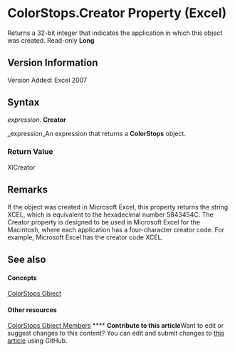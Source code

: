 
# ColorStops.Creator Property (Excel)

Returns a 32-bit integer that indicates the application in which this object was created. Read-only  **Long**


## Version Information

Version Added: Excel 2007 


## Syntax

 _expression_. **Creator**

 _expression_An expression that returns a  **ColorStops** object.


### Return Value

XlCreator


## Remarks

If the object was created in Microsoft Excel, this property returns the string XCEL, which is equivalent to the hexadecimal number 5843454C. The Creator property is designed to be used in Microsoft Excel for the Macintosh, where each application has a four-character creator code. For example, Microsoft Excel has the creator code XCEL. 


## See also


#### Concepts


 [ColorStops Object](e138347b-f03c-2f50-bf61-f7f2182c9681.md)
#### Other resources


 [ColorStops Object Members](864479e0-3690-70b8-a062-1b48825e00b8.md)
****   **Contribute to this article**Want to edit or suggest changes to this content? You can edit and submit changes to  [this article](https://github.com/jhershey00/VBA_Excel_Test/OpenXMLCon/articles/9eb3106a-fb64-ba9a-8bf1-fc7ed2a3eb0e.md) using GitHub.

